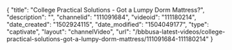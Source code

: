 {
    "title": "College Practical Solutions - Got a Lumpy Dorm Mattress?",
    "description": "",
    "channelid": "111091684",
    "videoid": "111180214",
    "date_created": "1502924115",
    "date_modified": "1504049177",
    "type": "captivate",
    "layout": "channelVideo",
    "url": "\/bbbusa-latest-videos\/college-practical-solutions-got-a-lumpy-dorm-mattress\/111091684-111180214"
}